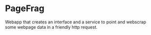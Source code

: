# PageFrag

Webapp that creates an interface and a service to point and webscrap some webpage data in a friendly http request.
